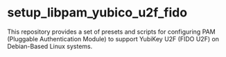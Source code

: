 # setup_libpam_yubico_u2f_fido
This repository provides a set of presets and scripts for configuring PAM (Pluggable Authentication Module) to support YubiKey U2F (FIDO U2F) on Debian-Based Linux systems.
